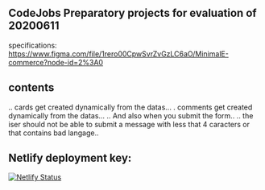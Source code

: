 ## CodeJobs Preparatory projects for evaluation of 20200611

specifications:
https://www.figma.com/file/1rero00CpwSvrZvGzLC6aO/MinimalE-commerce?node-id=2%3A0

## contents

.. cards get created dynamically from the datas...
. comments get created dynamically from the datas...
.. And also when you submit the form..
.. the iser should not be able to submit a message with less that 4 caracters or that contains bad langage..

## Netlify deployment key:

[![Netlify Status](https://api.netlify.com/api/v1/badges/953237b4-a2b0-476e-950a-57478875e49c/deploy-status)](https://app.netlify.com/sites/pgradone-minimale-commerce/deploys)

